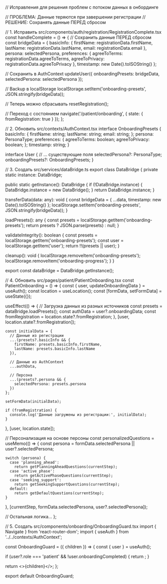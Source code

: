 // Исправления для решения проблем с потоком данных в онбординге

// ПРОБЛЕМА: Данные теряются при завершении регистрации
// РЕШЕНИЕ: Сохранять данные ПЕРЕД сбросом

// 1. Исправить src/components/auth/registration/RegistrationComplete.tsx
const handleComplete = () => {
  // Сохранить данные ПЕРЕД сбросом
  const bridgeData = {
    basicInfo: {
      firstName: registrationData.firstName,
      lastName: registrationData.lastName,
      email: registrationData.email
    },
    persona: selectedPersona,
    preferences: {
      agreeToTerms: registrationData.agreeToTerms,
      agreeToPrivacy: registrationData.agreeToPrivacy
    },
    timestamp: new Date().toISOString()
  };
  
  // Сохранить в AuthContext
  updateUser({ 
    onboardingPresets: bridgeData,
    selectedPersona: selectedPersona
  });
  
  // Backup в localStorage
  localStorage.setItem('onboarding-presets', JSON.stringify(bridgeData));
  
  // Теперь можно сбрасывать
  resetRegistration();
  
  // Переход с состоянием
  navigate('/patient/onboarding', { 
    state: { fromRegistration: true } 
  });
};

// 2. Обновить src/contexts/AuthContext.tsx
interface OnboardingPresets {
  basicInfo: {
    firstName: string;
    lastName: string;
    email: string;
  };
  persona: PersonaType;
  preferences: {
    agreeToTerms: boolean;
    agreeToPrivacy: boolean;
  };
  timestamp: string;
}

interface User {
  // ... существующие поля
  selectedPersona?: PersonaType;
  onboardingPresets?: OnboardingPresets;
}

// 3. Создать src/services/dataBridge.ts
export class DataBridge {
  private static instance: DataBridge;
  
  public static getInstance(): DataBridge {
    if (!DataBridge.instance) {
      DataBridge.instance = new DataBridge();
    }
    return DataBridge.instance;
  }

  transferData(data: any): void {
    const bridgeData = {
      ...data,
      timestamp: new Date().toISOString()
    };
    localStorage.setItem('onboarding-presets', JSON.stringify(bridgeData));
  }

  loadPresets(): any {
    const presets = localStorage.getItem('onboarding-presets');
    return presets ? JSON.parse(presets) : null;
  }

  validateIntegrity(): boolean {
    const presets = localStorage.getItem('onboarding-presets');
    const user = localStorage.getItem('user');
    return !!(presets || user);
  }

  cleanup(): void {
    localStorage.removeItem('onboarding-presets');
    localStorage.removeItem('onboarding-progress');
  }
}

export const dataBridge = DataBridge.getInstance();

// 4. Обновить src/pages/patient/PatientOnboarding.tsx
const PatientOnboarding = () => {
  const { user, updateOnboardingData } = useAuth();
  const location = useLocation();
  const [formData, setFormData] = useState({});

  useEffect(() => {
    // Загрузка данных из разных источников
    const presets = dataBridge.loadPresets();
    const authData = user?.onboardingData;
    const fromRegistration = location.state?.fromRegistration;
  }, [user, location.state?.fromRegistration]);

    const initialData = {
      // Данные из регистрации
      ...(presets?.basicInfo && {
        firstName: presets.basicInfo.firstName,
        lastName: presets.basicInfo.lastName
      }),
      
      // Данные из AuthContext
      ...authData,
      
      // Персона
      ...(presets?.persona && {
        selectedPersona: presets.persona
      })
    };

    setFormData(initialData);
    
    if (fromRegistration) {
      console.log('Данные загружены из регистрации:', initialData);
    }
  }, [user, location.state]);

  // Персонализация на основе персоны
  const personalizedQuestions = useMemo(() => {
    const persona = formData.selectedPersona || user?.selectedPersona;
    
    switch (persona) {
      case 'planning_ahead':
        return getPlanningAheadQuestions(currentStep);
      case 'active_phase':
        return getActivePhaseQuestions(currentStep);
      case 'seeking_support':
        return getSeekingSupportQuestions(currentStep);
      default:
        return getDefaultQuestions(currentStep);
    }
  }, [currentStep, formData.selectedPersona, user?.selectedPersona]);

  // Остальная логика...
};

// 5. Создать src/components/onboarding/OnboardingGuard.tsx
import { Navigate } from 'react-router-dom';
import { useAuth } from '../../contexts/AuthContext';

const OnboardingGuard = ({ children }) => {
  const { user } = useAuth();
  
  if (user?.role === 'patient' && !user.onboardingCompleted) {
    return <Navigate to="/patient/onboarding" replace />;
  }
  
  return <>{children}</>;
};

export default OnboardingGuard;